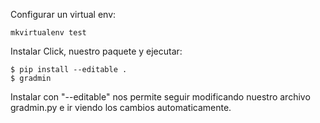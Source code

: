Configurar un virtual env:
```
mkvirtualenv test
```

Instalar Click, nuestro paquete y ejecutar:
```
$ pip install --editable .
$ gradmin
```

Instalar con "--editable" nos permite seguir modificando nuestro archivo gradmin.py e ir viendo los cambios automaticamente.
